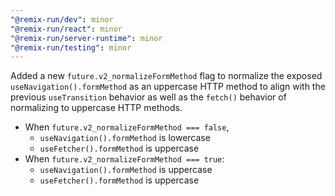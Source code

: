 ```yaml
---
"@remix-run/dev": minor
"@remix-run/react": minor
"@remix-run/server-runtime": minor
"@remix-run/testing": minor
---
```


Added a new `future.v2_normalizeFormMethod` flag to normalize the exposed `useNavigation().formMethod` as an uppercase HTTP method to align with the previous `useTransition` behavior as well as the `fetch()` behavior of normalizing to uppercase HTTP methods.

- When `future.v2_normalizeFormMethod === false`,
  - `useNavigation().formMethod` is lowercase
  - `useFetcher().formMethod` is uppercase
- When `future.v2_normalizeFormMethod === true`:
  - `useNavigation().formMethod` is uppercase
  - `useFetcher().formMethod` is uppercase
